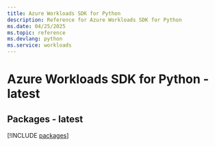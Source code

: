 ```yaml
---
title: Azure Workloads SDK for Python
description: Reference for Azure Workloads SDK for Python
ms.date: 04/25/2025
ms.topic: reference
ms.devlang: python
ms.service: workloads
---
```

# Azure Workloads SDK for Python - latest
## Packages - latest
[!INCLUDE [packages](workloads-index.md)]